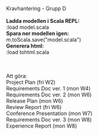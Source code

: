 Kravhantering - Grupp D
<br><br>
<b>Ladda modellen i Scala REPL:</b><br>
:load model.scala<br>
<b>Spara ner modellen igen:</b><br>
m.toScala.save("model.scala")<br>
<b>Generera html:</b><br>
:load tohtml.scala<br>

<br><br>
Att göra:<br>
Project Plan (fri W2)<br>
Requirements Doc ver. 1 (mon W4)<br>
Requirements Doc ver. 2 (mon W6)<br>
Release Plan (mon W6)<br>
Review Report (fri W6)<br>
Conference Presentation (mon W7)<br>
Requirements Doc ver. 3 (mon W8)<br>
Experience Report (mon W8)<br>